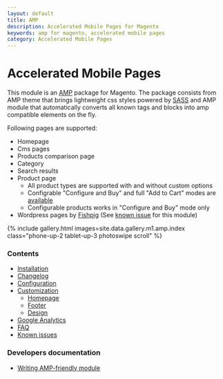 ```yaml
---
layout: default
title: AMP
description: Accelerated Mobile Pages for Magento
keywords: amp for magento, accelerated mobile pages
category: Accelerated Mobile Pages
---
```


# Accelerated Mobile Pages

This module is an [AMP][ampproject] package for Magento. The package consists from
AMP theme that brings lightweight css styles powered by [SASS][sass] and AMP
module that automatically converts all known tags and blocks into amp compatible
elements on the fly.

Following pages are supported:

 -  Homepage
 -  Cms pages
 -  Products comparison page
 -  Category
 -  Search results
 -  Product page
    -  All product types are supported with and without custom options
    -  Configrable "Configure and Buy" and full "Add to Cart" modes
        are [available](configuration/#product-page)
    -  Configurable products works in "Configure and Buy" mode only
 -  Wordpress pages by [Fishpig](https://fishpig.co.uk/magento/wordpress-integration/)
    (See [known issue](known-issues/#wordpress-pagination-is-not-working)
    for this module)

{% include gallery.html images=site.data.gallery.m1.amp.index class="phone-up-2 tablet-up-3 photoswipe scroll" %}

### Contents

 -  [Installation](installation/)
 -  [Changelog](changelog/)
 -  [Configuration](configuration/)
 -  [Customization](customization/)
    -  [Homepage](customization/homepage/)
    -  [Footer](customization/footer/)
    -  [Design](customization/design/)
 -  [Google Analytics](google-analytics/)
 -  [FAQ](faq/)
 -  [Known issues](known-issues/)

### Developers documentation

 -  [Writing AMP-friendly module](devdocs/)

[sass]: http://sass-lang.com/
[ampproject]: https://www.ampproject.org/
